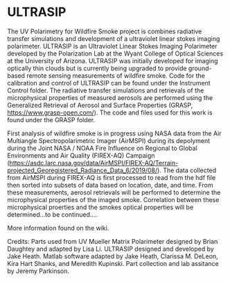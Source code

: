 # ULTRASIP

The UV Polarimetry for Wildfire Smoke project is combines radiative transfer simulations and development of a ultraviolet linear stokes imaging polarimeter. 
ULTRASIP is an Ultraviolet Linear Stokes Imaging Polarimeter developed by the Polarization Lab at the Wyant College of Optical Sciences at the University of Arizona. ULTRASIP was initially developed for imaging optically thin clouds but is currently being upgraded to provide ground-based remote sensing measurements of wildfire smoke.
Code for the calibration and control of ULTRASIP can be found under the Instrument Control folder. 
The radiative transfer simulations and retrievals of the microphysical properties of measured aerosols are performed using the Generalized Retrieval of Aerosol and Surface Properties (GRASP, https://www.grasp-open.com/). The code and files used for this work is found under the GRASP folder. 

First analysis of wildfire smoke is in progress using NASA data from the Air Multiangle Spectropolarimetric Imager (AirMSPI) during its depolyment during the
Joint NASA / NOAA Fire Influence on Regional to Global Environments and Air Quality (FIREX-AQ) Campaign (https://asdc.larc.nasa.gov/data/AirMSPI/FIREX-AQ/Terrain-projected_Georegistered_Radiance_Data_6/2019/08/). The data collected from AirMSPI during FIREX-AQ is first processed to read from the hdf file then sorted into subsets of data
based on location, date, and time. From these measurements, aerosol retrievals will be performed to determine the microphysical properties of the imaged smoke. Correlation between these microphysical proerties and the smokes optical
properties will be determined...to be continued....

More information found on the wiki.

Credits: Parts used from UV Mueller Matrix Polarimeter designed by Brian Daughtey and adapted by Lisa Li. ULTRASIP designed and developed by Jake Heath. Matlab software adapted by Jake Heath, Clarissa M. DeLeon, Kira Hart Shanks, and Meredith Kupinski. Part collection and lab assitance by Jeremy Parkinson.
